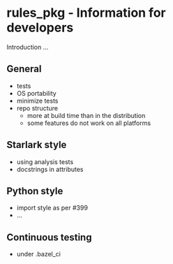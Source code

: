 # rules_pkg - Information for developers

Introduction ...

## General

-    tests
-    OS portability
-    minimize tests
-    repo structure
     - more at build time than in the distribution
     - some features do not work on all platforms

## Starlark style

-    using analysis tests
-    docstrings in attributes

## Python style

-    import style as per #399
-    ...

## Continuous testing

-    under .bazel_ci
